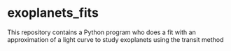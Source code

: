 # exoplanets_fits
This repository contains a Python program who does a fit with an approximation of a light curve to study exoplanets using the transit method 
